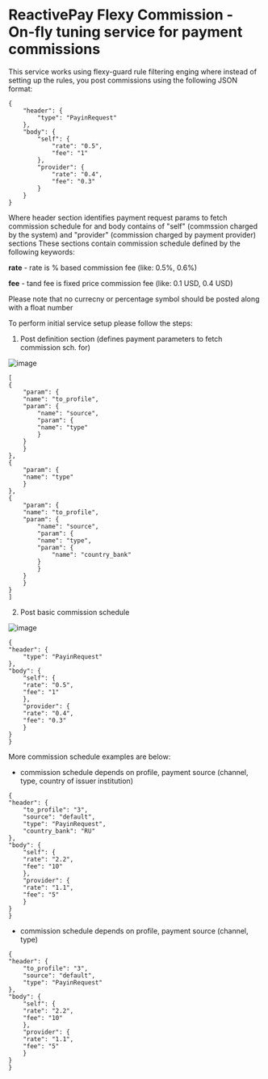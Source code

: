 # ReactivePay Flexy Commission - On-fly tuning service for payment commissions

This service works using flexy-guard rule filtering enging where instead
of setting up the rules, you post commissions using the following JSON
format:

``` none
{
    "header": {
        "type": "PayinRequest"
    },
    "body": {
        "self": {
            "rate": "0.5",
            "fee": "1"
        },
        "provider": {
            "rate": "0.4",
            "fee": "0.3"
        }
    }
}
```

Where header section identifies payment request params to fetch
commission schedule for and body contains of "self" (commssion charged
by the system) and "provider" (commission charged by payment provider)
sections These sections contain commission schedule defined by the
following keywords:

**rate** - rate is % based commission fee (like: 0.5%, 0.6%)

**fee** - tand fee is fixed price commission fee (like: 0.1 USD, 0.4
USD)

Please note that no currecny or percentage symbol should be posted along
with a float number

To perform initial service setup please follow the steps:

1.  Post definition section (defines payment parameters to fetch
    commission sch. for)

![image](img/fl_d.png)

``` none
[
{
    "param": {
    "name": "to_profile",
    "param": {
        "name": "source",
        "param": {
        "name": "type"
        }
    }
    }
},
{
    "param": {
    "name": "type"
    }
},
{
    "param": {
    "name": "to_profile",
    "param": {
        "name": "source",
        "param": {
        "name": "type",
        "param": {
            "name": "country_bank"
        }
        }
    }
    }
}
]
```

2.  Post basic commission schedule

![image](img/fl_c.png)

``` none
{
"header": {
    "type": "PayinRequest"
},
"body": {
    "self": {
    "rate": "0.5",
    "fee": "1"
    },
    "provider": {
    "rate": "0.4",
    "fee": "0.3"
    }
}
}
```

More commission schedule examples are below:

  - commission schedule depends on profile, payment source (channel,
    type, country of issuer institution)

<!-- end list -->

``` none
{
"header": {
    "to_profile": "3",
    "source": "default",
    "type": "PayinRequest",
    "country_bank": "RU"
},
"body": {
    "self": {
    "rate": "2.2",
    "fee": "10"
    },
    "provider": {
    "rate": "1.1",
    "fee": "5"
    }
}
}
```

  - commission schedule depends on profile, payment source (channel,
    type)

<!-- end list -->

``` none
{
"header": {
    "to_profile": "3",
    "source": "default",
    "type": "PayinRequest"
},
"body": {
    "self": {
    "rate": "2.2",
    "fee": "10"
    },
    "provider": {
    "rate": "1.1",
    "fee": "5"
    }
}
}
```
